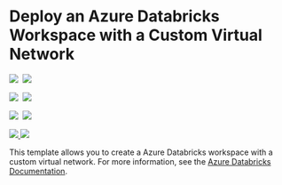 # Deploy an Azure Databricks Workspace with a Custom Virtual Network

<IMG SRC="https://azbotstorage.blob.core.windows.net/badges/101-databricks-workspace-with-vnet-injection/PublicLastTestDate.svg" />&nbsp;
<IMG SRC="https://azbotstorage.blob.core.windows.net/badges/101-databricks-workspace-with-vnet-injection/PublicDeployment.svg" />&nbsp;

<IMG SRC="https://azbotstorage.blob.core.windows.net/badges/101-databricks-workspace-with-vnet-injection/FairfaxLastTestDate.svg" />&nbsp;
<IMG SRC="https://azbotstorage.blob.core.windows.net/badges/101-databricks-workspace-with-vnet-injection/FairfaxDeployment.svg" />&nbsp;

<IMG SRC="https://azbotstorage.blob.core.windows.net/badges/101-databricks-workspace-with-vnet-injection/BestPracticeResult.svg" />&nbsp;
<IMG SRC="https://azbotstorage.blob.core.windows.net/badges/101-databricks-workspace-with-vnet-injection/CredScanResult.svg" />&nbsp;

<a href="https://portal.azure.com/#create/Microsoft.Template/uri/https%3A%2F%2Fraw.githubusercontent.com%2FAzure%2Fazure-quickstart-templates%2Fmaster%2F101-databricks-workspace-with-vnet-injection%2Fazuredeploy.json" target="_blank">
    <img src="http://azuredeploy.net/deploybutton.png"/>
</a>
<a href="http://armviz.io/#/?load=https%3A%2F%2Fraw.githubusercontent.com%2FAzure%2Fazure-quickstart-templates%2Fmaster%2F101-databricks-workspace-with-vnet-injection%2Fazuredeploy.json" target="_blank">
    <img src="http://armviz.io/visualizebutton.png"/>
</a>

This template allows you to create a Azure Databricks workspace with a custom virtual network.
For more information, see the <a href="https://docs.microsoft.com/en-us/azure/azure-databricks/">Azure Databricks Documentation</a>.
